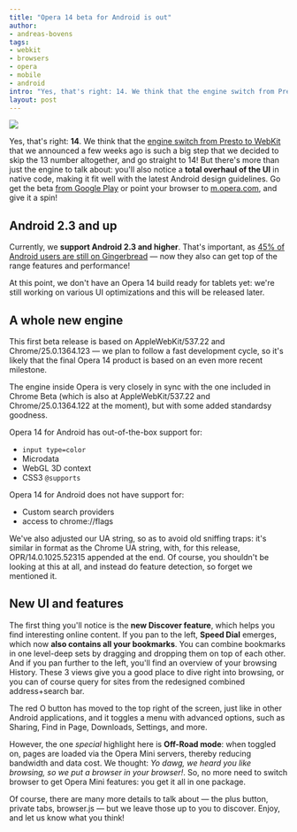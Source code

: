 ```yaml
---
title: "Opera 14 beta for Android is out"
author:
- andreas-bovens
tags:
- webkit
- browsers
- opera
- mobile
- android
intro: "Yes, that's right: 14. We think that the engine switch from Presto to WebKit that we announced a few weeks ago is such a big step that we decided to skip the 13 number altogether, and go straight to 14! But there's more than just the engine to talk about: you'll also notice a total overhaul of the UI in native code, making it fit well with the latest Android design guidelines. Go get the beta from Google Play or point your browser to m.opera.com, and give it a spin!"
layout: post
---
```


![](screenshot-o14-2.png)

Yes, that's right: **14**. We think that the [engine switch from Presto to WebKit][1] that we announced a few weeks ago is such a big step that we decided to skip the 13 number altogether, and go straight to 14! But there's more than just the engine to talk about: you'll also notice a **total overhaul of the UI** in native code, making it fit well with the latest Android design guidelines. Go get the beta [from Google Play][2] or point your browser to [m.opera.com][3], and give it a spin!

[1]: http://my.opera.com/ODIN/blog/300-million-users-and-move-to-webkit
[2]: https://play.google.com/store/apps/details?id=com.opera.browser.beta (Opera for Android)
[3]: http://m.opera.com/

## Android 2.3 and up

Currently, we **support Android 2.3 and higher**. That's important, as [45% of Android users are still on Gingerbread][4] — now they also can get top of the range features and performance!

[4]: http://developer.android.com/about/dashboards/index.html

At this point, we don't have an Opera 14 build ready for tablets yet: we're still working on various UI optimizations and this will be released later.

## A whole new engine

This first beta release is based on AppleWebKit/537.22 and Chrome/25.0.1364.123 — we plan to follow a fast development cycle, so it's likely that the final Opera 14 product is based on an even more recent milestone.

The engine inside Opera is very closely in sync with the one included in Chrome Beta (which is also at AppleWebKit/537.22 and Chrome/25.0.1364.122 at the moment), but with some added standardsy goodness.

Opera 14 for Android has out-of-the-box support for:

- `input type=color`
- Microdata
- WebGL 3D context
- CSS3 `@supports`

Opera 14 for Android does not have support for:

- Custom search providers
- access to chrome://flags

We've also adjusted our UA string, so as to avoid old sniffing traps: it's similar in format as the Chrome UA string, with, for this release, OPR/14.0.1025.52315 appended at the end. Of course, you shouldn't be looking at this at all, and instead do feature detection, so forget we mentioned it.

## New UI and features

The first thing you'll notice is the **new Discover feature**, which helps you find interesting online content. If you pan to the left, **Speed Dial** emerges, which now **also contains all your bookmarks**. You can combine bookmarks in one level-deep sets by dragging and dropping them on top of each other. And if you pan further to the left, you'll find an overview of your browsing History. These 3 views give you a good place to dive right into browsing, or you can of course query for sites from the redesigned combined address+search bar.

The red O button has moved to the top right of the screen, just like in other Android applications, and it toggles a menu with advanced options, such as Sharing, Find in Page, Downloads, Settings, and more.

However, the one _special_ highlight here is **Off-Road mode**: when toggled on, pages are loaded via the Opera Mini servers, thereby reducing bandwidth and data cost. We thought: _Yo dawg, we heard you like browsing, so we put a browser in your browser!_. So, no more need to switch browser to get Opera Mini features: you get it all in one package.

Of course, there are many more details to talk about — the plus button, private tabs, browser.js — but we leave those up to you to discover. Enjoy, and let us know what you think!